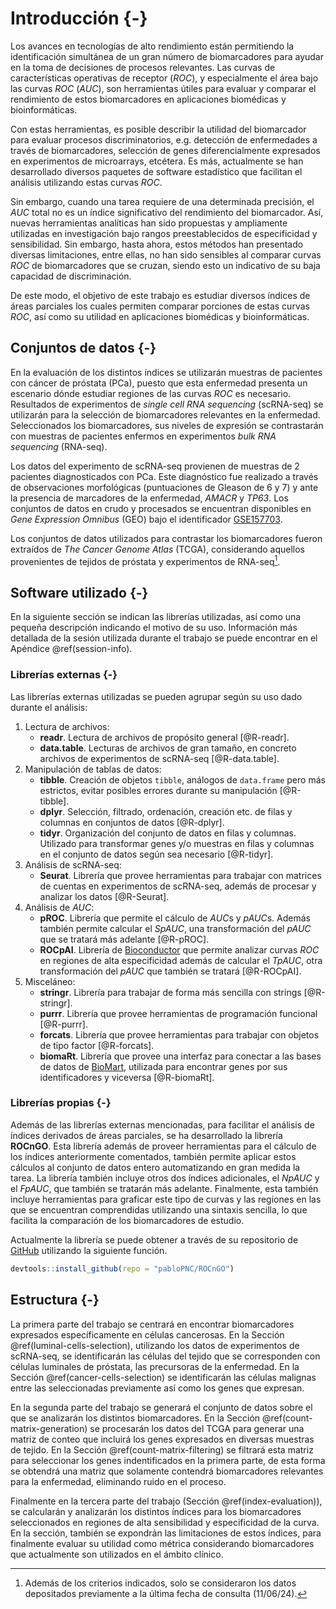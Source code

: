 # Introducción {-}

Los avances en tecnologías de alto rendimiento están permitiendo la identificación simultánea de un gran número de biomarcadores para ayudar en la toma de decisiones de procesos relevantes. Las curvas de características operativas de receptor ($ROC$), y especialmente el área bajo las curvas $ROC$ ($AUC$), son herramientas útiles para evaluar y comparar el rendimiento de estos biomarcadores en aplicaciones biomédicas y bioinformáticas.

Con estas herramientas, es posible describir la utilidad del biomarcador para evaluar procesos discriminatorios, e.g. detección de enfermedades a través de biomarcadores, selección de genes diferencialmente expresados en experimentos de microarrays, etcétera. Es más, actualmente se han desarrollado diversos paquetes de software estadístico que facilitan el análisis utilizando estas curvas $ROC$.

Sin embargo, cuando una tarea requiere de una determinada precisión, el $AUC$ total no es un índice significativo del rendimiento del biomarcador. Así, nuevas herramientas analíticas han sido propuestas y ampliamente utilizadas en investigación bajo rangos preestablecidos de especificidad y sensibilidad. Sin embargo, hasta ahora, estos métodos han presentado diversas limitaciones, entre ellas, no han sido sensibles al comparar curvas $ROC$ de biomarcadores que se cruzan, siendo esto un indicativo de su baja capacidad de discriminación.

De este modo, el objetivo de este trabajo es estudiar diversos índices de áreas parciales los cuales permiten comparar porciones de estas curvas $ROC$, así como su utilidad en aplicaciones biomédicas y bioinformáticas.

## Conjuntos de datos {-}

En la evaluación de los distintos índices se utilizarán muestras de pacientes con cáncer de próstata (PCa), puesto que esta enfermedad presenta un escenario dónde estudiar regiones de las curvas $ROC$ es necesario. Resultados de experimentos de *single cell RNA sequencing* (scRNA-seq) se utilizarán para la selección de biomarcadores relevantes en la enfermedad. Seleccionados los biomarcadores, sus niveles de expresión se contrastarán con muestras de pacientes enfermos en experimentos *bulk RNA sequencing* (RNA-seq).

Los datos del experimento de scRNA-seq provienen de muestras de 2 pacientes diagnosticados con PCa. Este diagnóstico fue realizado a través de observaciones morfológicas (puntuaciones de Gleason de 6 y 7) y ante la presencia de marcadores de la enfermedad, *AMACR* y *TP63*. Los conjuntos de datos en crudo y procesados se encuentran disponibles en *Gene Expression Omnibus* (GEO) bajo el identificador [GSE157703](https://www.ncbi.nlm.nih.gov/geo/query/acc.cgi?acc=GSE157703).

Los conjuntos de datos utilizados para contrastar los biomarcadores fueron extraídos de *The Cancer Genome Atlas* (TCGA), considerando aquellos provenientes de tejidos de próstata y experimentos de RNA-seq[^1].

## Software utilizado {-}

En la siguiente sección se indican las librerías utilizadas, así como una pequeña descripción indicando el motivo de su uso. Información más detallada de la sesión utilizada durante el trabajo se puede encontrar en el Apéndice \@ref(session-info).

### Librerías externas {-}

Las librerías externas utilizadas se pueden agrupar según su uso dado durante el análisis:

1. Lectura de archivos:
    + **readr**\. Lectura de archivos de propósito general [@R-readr].
    + **data.table**\. Lecturas de archivos de gran tamaño, en concreto archivos de experimentos de scRNA-seq [@R-data.table].
1. Manipulación de tablas de datos:
    + **tibble**\. Creación de objetos `tibble`, análogos de `data.frame` pero más estrictos, evitar posibles errores durante su manipulación [@R-tibble]. 
    + **dplyr**\. Selección, filtrado, ordenación, creación etc. de filas y columnas en conjuntos de datos [@R-dplyr].
    + **tidyr**\. Organización del conjunto de datos en filas y columnas. Utilizado para transformar genes y/o muestras en filas y columnas en el conjunto de datos según sea necesario [@R-tidyr].
1. Análisis de scRNA-seq:
    + **Seurat**\. Librería que provee herramientas para trabajar con matrices de cuentas en experimentos de scRNA-seq, además de procesar y analizar los datos [@R-Seurat].
1. Análisis de $AUC$:
    + **pROC**\. Librería que permite el cálculo de $AUC$s y $pAUC$s. Además también permite calcular el $SpAUC$, una transformación del $pAUC$ que se tratará más adelante [@R-pROC].
    + **ROCpAI**\. Librería de [Bioconductor](https://bioconductor.org/) que permite analizar curvas $ROC$ en regiones de alta especificidad además de calcular el $TpAUC$, otra transformación del $pAUC$ que también se tratará [@R-ROCpAI].
1. Misceláneo:
    + **stringr**\. Librería para trabajar de forma más sencilla con strings [@R-stringr].
    + **purrr**\. Librería que provee herramientas de programación funcional [@R-purrr].
    + **forcats**\. Librería que provee herramientas para trabajar con objetos de tipo factor [@R-forcats].
    + **biomaRt**\. Librería que provee una interfaz para conectar a las bases de datos de [BioMart](https://www.ensembl.org/info/data/biomart/index.html), utilizada para encontrar genes por sus identificadores y viceversa [@R-biomaRt].

### Librerías propias {-}

Además de las librerías externas mencionadas, para facilitar el análisis de índices derivados de áreas parciales, se ha desarrollado la librería **ROCnGO**. Esta librería además de proveer herramientas para el cálculo de los índices anteriormente comentados, también permite aplicar estos cálculos al conjunto de datos entero automatizando en gran medida la tarea. La librería también incluye otros dos índices adicionales, el $NpAUC$ y el $FpAUC$, que también se tratarán más adelante. Finalmente, esta también incluye herramientas para graficar este tipo de curvas y las regiones en las que se encuentran comprendidas utilizando una sintaxis sencilla, lo que facilita la comparación de los biomarcadores de estudio.

Actualmente la librería se puede obtener a través de su repositorio de [GitHub](https://github.com/pabloPNC/ROCnGO) utilizando la siguiente función.


```r
devtools::install_github(repo = "pabloPNC/ROCnGO")
```



## Estructura {-}

La primera parte del trabajo se centrará en encontrar biomarcadores expresados específicamente en células cancerosas. En la Sección \@ref(luminal-cells-selection), utilizando los datos de experimentos de scRNA-seq, se identificarán las células del tejido que se corresponden con células luminales de próstata, las precursoras de la enfermedad. En la Sección \@ref(cancer-cells-selection) se identificarán las células malignas entre las seleccionadas previamente así como los genes que expresan.

En la segunda parte del trabajo se generará el conjunto de datos sobre el que se analizarán los distintos biomarcadores. En la Sección \@ref(count-matrix-generation) se procesarán los datos del TCGA para generar una matriz de conteo que incluirá los genes expresados en diversas muestras de tejido. En la Sección \@ref(count-matrix-filtering) se filtrará esta matriz para seleccionar los genes indentificados en la primera parte, de esta forma se obtendrá una matriz que solamente contendrá biomarcadores relevantes para la enfermedad, eliminando ruido en el proceso.

Finalmente en la tercera parte del trabajo (Sección \@ref(index-evaluation)), se calcularán y analizarán los distintos índices para los biomarcadores seleccionados en regiones de alta sensibilidad y especificidad de la curva. En la sección, también se expondrán las limitaciones de estos índices, para finalmente evaluar su utilidad como métrica considerando biomarcadores que actualmente son utilizados en el ámbito clínico.


[^1]: Además de los criterios indicados, solo se consideraron los datos depositados previamente a la última fecha de consulta (11/06/24).
